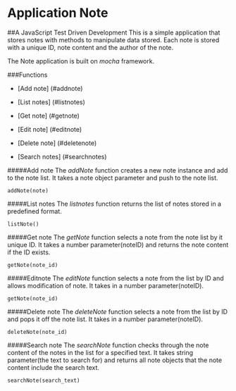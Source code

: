 #  Application Note
##A JavaScript Test Driven Development
This is a simple application that stores notes with methods to manipulate data stored.
Each note is stored with a unique ID, note content and the author of the note.

The Note application is built on *mocha* framework.



###Functions

* [Add note] (#addnote)

* [List notes] (#listnotes)

* [Get note] (#getnote)

* [Edit note] (#editnote)

* [Delete note] (#deletenote)

* [Search notes] (#searchnotes)




#####<a name="addnote"></a>Add note
The *addNote* function creates a new note instance and add to the note list. It takes a note object parameter and push to the note list.
 
    addNote(note)


#####<a name="listnotes"></a>List notes
The *listnotes* function returns the list of notes stored in a predefined format.
 
    listNote()


#####<a name="getnote"></a>Get note
The *getNote* function selects a note from the note list by it unique ID.  It takes a number parameter(noteID) and returns the note content if the ID exists.
 
    getNote(note_id)


#####<a name="editnote"></a>Editnote
The *editNote* function selects a note from the list by ID and allows modification of note. It takes in a number parameter(noteID).
 
    getNote(note_id)


#####<a name="deletenote"></a>Delete note
The *deleteNote* function selects a note from the list by ID and pops it off the note list. It takes in a number parameter(noteID).
 
    deleteNote(note_id)


#####<a name="searchnote"></a>Search note
The *searchNote* function checks through the note content of the notes in the list for a specified text. It takes string parameter(the text to search for) and returns all note objects that the note content include the search text.
 
    searchNote(search_text)

